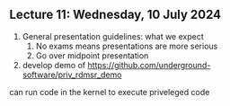 ## Lecture 11: Wednesday, 10 July 2024

1. General presentation guidelines: what we expect
    1. No exams means presentations are more serious
    1. Go over midpoint presentation
1. develop demo of <https://github.com/underground-software/priv_rdmsr_demo>

can run code in the kernel to execute priveleged code
